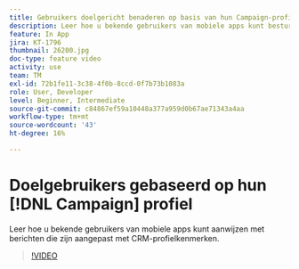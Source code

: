 ```yaml
---
title: Gebruikers doelgericht benaderen op basis van hun Campaign-profiel
description: Leer hoe u bekende gebruikers van mobiele apps kunt besturen met berichten die zijn aangepast met CRM-profielkenmerken.
feature: In App
jira: KT-1796
thumbnail: 26200.jpg
doc-type: feature video
activity: use
team: TM
exl-id: 72b1fe11-3c38-4f0b-8ccd-0f7b73b1083a
role: User, Developer
level: Beginner, Intermediate
source-git-commit: c84867ef59a10448a377a959d0b67ae71343a4aa
workflow-type: tm+mt
source-wordcount: '43'
ht-degree: 16%

---
```


# Doelgebruikers gebaseerd op hun [!DNL Campaign] profiel

Leer hoe u bekende gebruikers van mobiele apps kunt aanwijzen met berichten die zijn aangepast met CRM-profielkenmerken.

>[!VIDEO](https://video.tv.adobe.com/v/26200?quality=12&learn=on)
